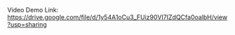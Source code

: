Video Demo Link: https://drive.google.com/file/d/1y54A1oCu3_FUiz90VI7IZdQCfa0oalbH/view?usp=sharing
